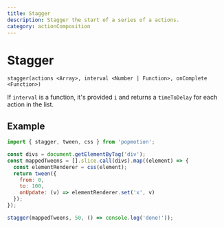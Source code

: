 ```yaml
---
title: Stagger
description: Stagger the start of a series of a actions.
category: actionComposition
---
```


# Stagger

`stagger(actions <Array>, interval <Number | Function>, onComplete <Function>)`

If `interval` is a function, it's provided `i` and returns a `timeToDelay` for each action in the list.

## Example

```javascript
import { stagger, tween, css } from 'popmotion';

const divs = document.getElementByTag('div');
const mappedTweens = [].slice.call(divs).map((element) => {
  const elementRenderer = css(element);
  return tween({
    from: 0,
    to: 100,
    onUpdate: (v) => elementRenderer.set('x', v)
  });
});

stagger(mappedTweens, 50, () => console.log('done!'));
```
